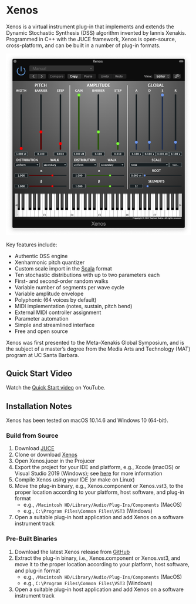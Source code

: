 # Xenos

Xenos is a virtual instrument plug-in that implements and extends the Dynamic Stochastic Synthesis (DSS) algorithm invented by Iannis Xenakis. Programmed in C++ with the JUCE framework, Xenos is open-source, cross-platform, and can be built in a number of plug-in formats.

![](Extra/xenosInterface.png "The Xenos interface")

Key features include:
- Authentic DSS engine
- Xenharmonic pitch quantizer
- Custom scale import in the [Scala](https://www.huygens-fokker.org/scala/) format
- Ten stochastic distributions with up to two parameters each
- First- and second-order random walks
- Variable number of segments per wave cycle
- Variable amplitude envelope
- Polyphonic (64 voices by default)
- MIDI implementation (notes, sustain, pitch bend)
- External MIDI controller assignment
- Parameter automation
- Simple and streamlined interface
- Free and open source

Xenos was first presented to the Meta–Xenakis Global Symposium, and is the subject of a master’s degree from the Media Arts and Technology (MAT) program at UC Santa Barbara.

## Quick Start Video

Watch the [Quick Start video](https://youtu.be/ha5xsKm7MtE) on YouTube.

## Installation Notes

Xenos has been tested on macOS 10.14.6 and Windows 10 (64-bit).

### Build from Source

1. Download [JUCE](https://juce.com/get-juce/download)
2. Clone or download [Xenos](https://github.com/raphaelradna/xenos/archive/refs/heads/main.zip)
3. Open Xenos.jucer in the Projucer
4. Export the project for your IDE and platform, e.g., Xcode (macOS) or Visual Studio 2019 (Windows); see [here](https://docs.juce.com/master/tutorial_new_projucer_project.html) for more information
5. Compile Xenos using your IDE (or make on Linux)
6. Move the plug-in binary, e.g., Xenos.component or Xenos.vst3, to the proper location according to your platform, host software, and plug-in format
    - e.g., `/Macintosh HD/Library/Audio/Plug-Ins/Components` (MacOS)
    - e.g., `C:\Program Files\Common Files\VST3` (Windows)
7. Open a suitable plug-in host application and  add Xenos on a software instrument track

### Pre-Built Binaries

1. Download the latest Xenos release from [GitHub](https://github.com/raphaelradna/xenos/releases)
2. Extract the plug-in binary, i.e., Xenos.component or Xenos.vst3, and move it to the proper location according to your platform, host software, and plug-in format
    - e.g., `/Macintosh HD/Library/Audio/Plug-Ins/Components` (MacOS)
    - e.g., `C:\Program Files\Common Files\VST3` (Windows)
3. Open a suitable plug-in host application and add Xenos on a software instrument track